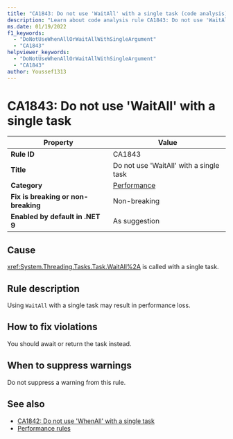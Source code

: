 ```yaml
---
title: "CA1843: Do not use 'WaitAll' with a single task (code analysis)"
description: "Learn about code analysis rule CA1843: Do not use 'WaitAll' with a single task"
ms.date: 01/19/2022
f1_keywords:
  - "DoNotUseWhenAllOrWaitAllWithSingleArgument"
  - "CA1843"
helpviewer_keywords:
  - "DoNotUseWhenAllOrWaitAllWithSingleArgument"
  - "CA1843"
author: Youssef1313
---
```

# CA1843: Do not use 'WaitAll' with a single task

| Property                            | Value                                   |
|-------------------------------------|-----------------------------------------|
| **Rule ID**                         | CA1843                                  |
| **Title**                           | Do not use 'WaitAll' with a single task |
| **Category**                        | [Performance](performance-warnings.md)  |
| **Fix is breaking or non-breaking** | Non-breaking                            |
| **Enabled by default in .NET 9**    | As suggestion                           |

## Cause

<xref:System.Threading.Tasks.Task.WaitAll%2A> is called with a single task.

## Rule description

Using `WaitAll` with a single task may result in performance loss.

## How to fix violations

You should await or return the task instead.

## When to suppress warnings

Do not suppress a warning from this rule.

## See also

- [CA1842: Do not use 'WhenAll' with a single task](ca1842.md)
- [Performance rules](performance-warnings.md)
